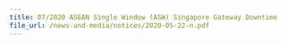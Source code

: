 ```yaml
---
title: 07/2020 ASEAN Single Window (ASW) Singapore Gateway Downtime
file_url: /news-and-media/notices/2020-05-22-n.pdf
---
```

